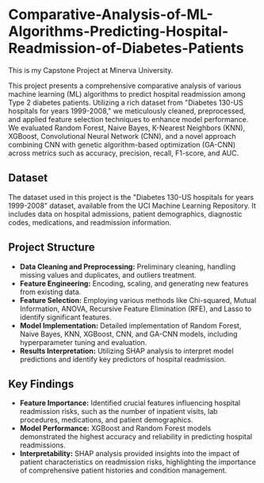 # Comparative-Analysis-of-ML-Algorithms-Predicting-Hospital-Readmission-of-Diabetes-Patients
This is my Capstone Project at Minerva University.

This project presents a comprehensive comparative analysis of various machine learning (ML) algorithms to predict hospital readmission among Type 2 diabetes patients. Utilizing a rich dataset from "Diabetes 130-US hospitals for years 1999-2008," we meticulously cleaned, preprocessed, and applied feature selection techniques to enhance model performance. We evaluated Random Forest, Naive Bayes, K-Nearest Neighbors (KNN), XGBoost, Convolutional Neural Network (CNN), and a novel approach combining CNN with genetic algorithm-based optimization (GA-CNN) across metrics such as accuracy, precision, recall, F1-score, and AUC.

## Dataset
The dataset used in this project is the "Diabetes 130-US hospitals for years 1999-2008" dataset, available from the UCI Machine Learning Repository. It includes data on hospital admissions, patient demographics, diagnostic codes, medications, and readmission information.

## Project Structure

- **Data Cleaning and Preprocessing:** Preliminary cleaning, handling missing values and duplicates, and outliers treatment.
- **Feature Engineering:** Encoding, scaling, and generating new features from existing data.
- **Feature Selection:** Employing various methods like Chi-squared, Mutual Information, ANOVA, Recursive Feature Elimination (RFE), and Lasso to identify significant features.
- **Model Implementation:** Detailed implementation of Random Forest, Naive Bayes, KNN, XGBoost, CNN, and GA-CNN models, including hyperparameter tuning and evaluation.
- **Results Interpretation:** Utilizing SHAP analysis to interpret model predictions and identify key predictors of hospital readmission.

## Key Findings

- **Feature Importance:** Identified crucial features influencing hospital readmission risks, such as the number of inpatient visits, lab procedures, medications, and patient demographics.
- **Model Performance:** XGBoost and Random Forest models demonstrated the highest accuracy and reliability in predicting hospital readmissions.
- **Interpretability:** SHAP analysis provided insights into the impact of patient characteristics on readmission risks, highlighting the importance of comprehensive patient histories and condition management.


